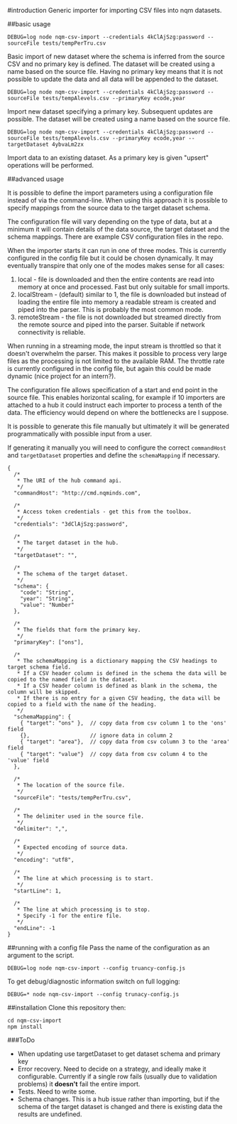 #introduction
Generic importer for importing CSV files into nqm datasets.

##basic usage

```
DEBUG=log node nqm-csv-import --credentials 4kClAjSzg:password --sourceFile tests/tempPerTru.csv 
```

Basic import of new dataset where the schema is inferred from the source CSV and no primary key is defined. The dataset will be created using a name based on the source file. Having no primary key means that it is not possible to update the data and all data will be appended to the dataset.

```
DEBUG=log node nqm-csv-import --credentials 4kClAjSzg:password --sourceFile tests/tempAlevels.csv --primaryKey ecode,year
```

Import new dataset specifying a primary key. Subsequent updates are possible. The dataset will be created using a name based on the source file.   

```
DEBUG=log node nqm-csv-import --credentials 4kClAjSzg:password --sourceFile tests/tempAlevels.csv --primaryKey ecode,year --targetDataset 4ybvaLm2zx
```

Import data to an existing dataset. As a primary key is given "upsert" operations will be performed.

##advanced usage

It is possible to define the import parameters using a configuration file instead of via the command-line. When using this approach it is possible to specify mappings from the source data to the target dataset schema. 

The configuration file will vary depending on the type of data, but at a minimum it will contain details of the data source, the target dataset and the schema mappings. There are example CSV configuration files in the repo.

When the importer starts it can run in one of three modes. This is currently configured in the config file but it could be chosen dynamically. It may eventually transpire that only one of the modes makes sense for all cases:

 1. local - file is downloaded and then the entire contents are read into memory at once and processed. Fast but only suitable for small imports.
 2. localStream - (default) similar to 1, the file is downloaded but instead of loading the entire file into memory a readable stream is created and piped into the parser. This is probably the most common mode.
 3. remoteStream - the file is not downloaded but streamed directly from the remote source and piped into the parser. Suitable if network connectivity is reliable.

When running in a streaming mode, the input stream is throttled so that it doesn't overwhelm the parser. This makes it possible to process very large files as the processing is not limited to the available RAM. The throttle rate is currently configured in the config file, but again this could be made dynamic (nice project for an intern?).

The configuration file allows specification of a start and end point in the source file. This enables horizontal scaling, for example if 10 importers are attached to a hub it could instruct each importer to process a tenth of the data. The efficiency would depend on where the bottlenecks are I suppose.

It is possible to generate this file manually but ultimately it will be generated programmatically with possible input from a user.

If generating it manually you will need to configure the correct ```commandHost``` and ```targetDataset``` properties and define the ```schemaMapping``` if necessary.

```
{
  /*
   * The URI of the hub command api.
   */
  "commandHost": "http://cmd.nqminds.com",

  /*
   * Access token credentials - get this from the toolbox.
   */
  "credentials": "3dClAjSzg:password",

  /*
   * The target dataset in the hub.
   */
  "targetDataset": "",
  
  /*
   * The schema of the target dataset.
   */
  "schema": {
    "code": "String",
    "year": "String",
    "value": "Number"
  },
  
  /*
   * The fields that form the primary key.
   */
  "primaryKey": ["ons"],

  /*
   * The schemaMapping is a dictionary mapping the CSV headings to target schema field.
   * If a CSV header column is defined in the schema the data will be copied to the named field in the dataset.
   * If a CSV header column is defined as blank in the schema, the column will be skipped.
   * If there is no entry for a given CSV heading, the data will be copied to a field with the name of the heading.
   */
  "schemaMapping": {
    { "target": "ons" },  // copy data from csv column 1 to the 'ons' field
    {},                   // ignore data in column 2
    { "target": "area"},  // copy data from csv column 3 to the 'area' field
    { "target": "value"}  // copy data from csv column 4 to the 'value' field
  },

  /*
   * The location of the source file.
   */
  "sourceFile": "tests/tempPerTru.csv",

  /*
   * The delimiter used in the source file.
   */
  "delimiter": ",",

  /*
   * Expected encoding of source data.
   */
  "encoding": "utf8",

  /*
   * The line at which processing is to start.
   */
  "startLine": 1,

  /*
   * The line at which processing is to stop.
   * Specify -1 for the entire file.
   */
  "endLine": -1
}
```

##running with a config file
Pass the name of the configuration as an argument to the script.

```
DEBUG=log node nqm-csv-import --config truancy-config.js
```

To get debug/diagnostic information switch on full logging:

```
DEBUG=* node nqm-csv-import --config trunacy-config.js
```

##installation
Clone this repository then:

```
cd nqm-csv-import
npm install
```

###ToDo
- When updating use targetDataset to get dataset schema and primary key
- Error recovery. Need to decide on a strategy, and ideally make it configurable. Currently if a single row fails (usually due to validation problems) it **doesn't** fail the entire import.
- Tests. Need to write some.
- Schema changes. This is a hub issue rather than importing, but if the schema of the target dataset is changed and there is existing data the results are undefined.


